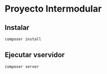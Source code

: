 # Proyecto Intermodular

## Instalar

```bash
composer install
```

## Ejecutar vservidor

```bash
composer server
```
